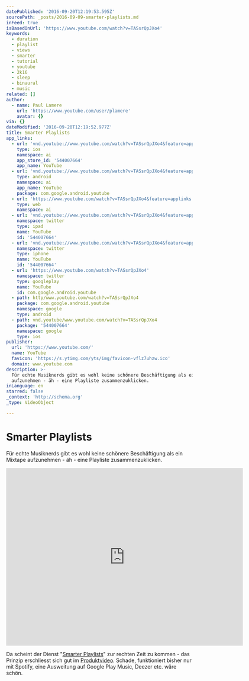 ```yaml
---
datePublished: '2016-09-20T12:19:53.595Z'
sourcePath: _posts/2016-09-09-smarter-playlists.md
inFeed: true
isBasedOnUrl: 'https://www.youtube.com/watch?v=TASsrQpJXo4'
keywords:
  - duration
  - playlist
  - views
  - smarter
  - tutorial
  - youtube
  - 2k16
  - sleep
  - binaural
  - music
related: []
author:
  - name: Paul Lamere
    url: 'https://www.youtube.com/user/plamere'
    avatar: {}
via: {}
dateModified: '2016-09-20T12:19:52.977Z'
title: Smarter Playlists
app_links:
  - url: 'vnd.youtube://www.youtube.com/watch?v=TASsrQpJXo4&feature=applinks'
    type: ios
    namespace: ai
    app_store_id: '544007664'
    app_name: YouTube
  - url: 'vnd.youtube://www.youtube.com/watch?v=TASsrQpJXo4&feature=applinks'
    type: android
    namespace: ai
    app_name: YouTube
    package: com.google.android.youtube
  - url: 'https://www.youtube.com/watch?v=TASsrQpJXo4&feature=applinks'
    type: web
    namespace: ai
  - url: 'vnd.youtube://www.youtube.com/watch?v=TASsrQpJXo4&feature=applinks'
    namespace: twitter
    type: ipad
    name: YouTube
    id: '544007664'
  - url: 'vnd.youtube://www.youtube.com/watch?v=TASsrQpJXo4&feature=applinks'
    namespace: twitter
    type: iphone
    name: YouTube
    id: '544007664'
  - url: 'https://www.youtube.com/watch?v=TASsrQpJXo4'
    namespace: twitter
    type: googleplay
    name: YouTube
    id: com.google.android.youtube
  - path: http/www.youtube.com/watch?v=TASsrQpJXo4
    package: com.google.android.youtube
    namespace: google
    type: android
  - path: vnd.youtube/www.youtube.com/watch?v=TASsrQpJXo4
    package: '544007664'
    namespace: google
    type: ios
publisher:
  url: 'https://www.youtube.com/'
  name: YouTube
  favicon: 'https://s.ytimg.com/yts/img/favicon-vflz7uhzw.ico'
  domain: www.youtube.com
description: >-
  Für echte Musiknerds gibt es wohl keine schönere Beschäftigung als ein Mixtape
  aufzunehmen - äh - eine Playliste zusammenzuklicken. 
inLanguage: en
starred: false
_context: 'http://schema.org'
_type: VideoObject

---
```

# Smarter Playlists

Für echte Musiknerds gibt es wohl keine schönere Beschäftigung als ein Mixtape aufzunehmen - äh - eine Playliste zusammenzuklicken. 

<iframe src="https://cdn.embedly.com/widgets/media.html?src=https%3A%2F%2Fwww.youtube.com%2Fembed%2FTASsrQpJXo4%3Ffeature%3Doembed&amp;url=http%3A%2F%2Fwww.youtube.com%2Fwatch%3Fv%3DTASsrQpJXo4&amp;image=https%3A%2F%2Fi.ytimg.com%2Fvi%2FTASsrQpJXo4%2Fhqdefault.jpg&amp;key=b7d04c9b404c499eba89ee7072e1c4f7&amp;type=text%2Fhtml&amp;schema=youtube" width="640" height="480" scrolling="no" frameborder="0" allowfullscreen="" style=""></iframe>

Da scheint der Dienst "[Smarter Playlists][0]" zur rechten Zeit zu kommen - das Prinzip erschliesst sich gut im [Produktvideo][1]. Schade, funktioniert bisher nur mit Spotify, eine Ausweitung auf Google Play Music, Deezer etc. wäre schön.

[0]: http://smarterplaylists.playlistmachinery.com/
[1]: https://www.youtube.com/watch?v=TASsrQpJXo4